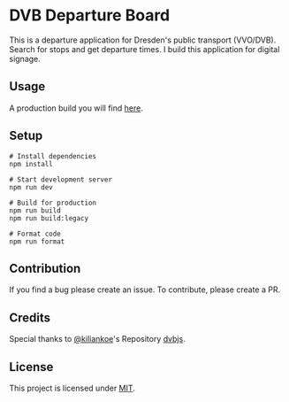 # DVB Departure Board

This is a departure application for Dresden's public transport (VVO/DVB). Search for stops and get departure times. I build this application for digital signage.

## Usage

A production build you will find [here](https://dvb-departure-board.vercel.app).

## Setup

```
# Install dependencies
npm install

# Start development server
npm run dev

# Build for production
npm run build
npm run build:legacy

# Format code
npm run format
```

## Contribution

If you find a bug please create an issue. To contribute, please create a PR.

## Credits

Special thanks to [@kiliankoe](https://github.com/kiliankoe)'s Repository [dvbjs](https://github.com/kiliankoe/dvbjs).

## License

This project is licensed under [MIT](LICENSE).
